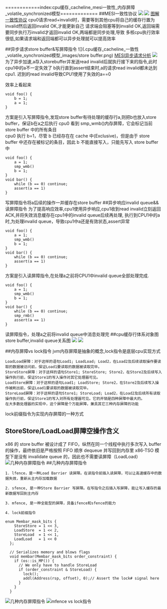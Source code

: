 ============index:cpu缓存_cacheline_mesi一致性_内存屏障_volatile_synchronized模型=============
##MESI一致性协议
![](.cpu缓存_cacheline_一致性_volatile_synchronized模型_images/mesi一致性协议.png)
![](.cpu缓存_cacheline_一致性_volatile_synchronized模型_images/图解一致性协议.png)
[图解一致性协议](https://zhuanlan.zhihu.com/p/123926004)
cpu0请求read+invalid时，需要等到其他cpu将自己的缓存行置为invalid然后返回invalid OK,才能更新自己
请求端会阻塞等到invalid OK,返回端需要同步执行万invalid才返回invalid OK,两端都是同步处理,导致
多核cpu执行效率很低,如果请求端和返回端都可以异步处理就可以提高效率

##异步请求store buffer&写屏障指令
![](.cpu缓存_cacheline_一致性_volatile_synchronized模型_images/store buffer.png)
[MESI异步请求分析](https://zhuanlan.zhihu.com/p/125549632)
![](.cpu缓存_cacheline_一致性_volatile_synchronized模型_images/storebuffer异步问题.png)
为了异步加速,a存入storebuffer并发送read invalid后就执行接下来的指令,此时cpu1中的a不一定失效了
b执行直到assert结束时,a的请求read invalid都未达到cpu1.
迟到的read invalid导致CPU1使用了失效的a==0

效率上看起来
```
void foo() {
    b = 1;
    a = 1;
}
```
方案是引入写屏障指令,发现store buffer有待处理的缓存行a,则把b也放入store buffer，保证b在a之后执行
cpu0 看到 smp_wmb()内存屏障，它会标记当前 store buffer 中的所有条目  
cpu0 执行 b=1，尽管 b 已经存在在 cache 中(Exclusive)，但是由于 store buffer 中还存在被标记的条目，因此 b 不能直接写入，只能先写入 store buffer 中
```
void foo() {
    a = 1;
    smp_wmb()
    b = 1;
}
void bar() {
    while (b == 0) continue;
    assert(a == 1)
}
```
写屏障指令将a后续的操作一并缓存在store buffer
##异步响应invalid queue&&读屏障指令
为了提高响应效率,cpu1使用异步响应,cpu1收到read invalid立刻返回ACK,并将失效消息缓存在cpu1中的invalid queue后续再处理,
执行到CPU1中的a时,为处理invalid queue，导致cpu1中a还是有效状态,assert异常

```
void foo() {
    a = 1;
    smp_wmb()
    b = 1;
}
void bar() {
    while (b == 0) continue;
    assert(a == 1)
}
```
方案是引入读屏障指令,在处理a之前将CPU1中invalid queue全部处理完成.
```
void foo() {
    a = 1;
    smp_wmb()
    b = 1;
}
void bar() {
    while (b == 0) continue;
    smp_rmb()
    assert(a == 1)
}
```
读屏障指令，处理a之前将invalid queue中消息处理完
##cpu缓存行体系对象图store buffer,invalid queue关系图
![](.cpu缓存_cacheline_一致性_volatile_synchronized模型_images/缓存行结构图.png)
![](.cpu缓存_cacheline_一致性_volatile_synchronized模型_images/cacheline结构图.png)

##内存屏障vs lock指令
jvm内存屏障是抽象的概念,lock指令是底层cpu实现方式
```
LoadLoad屏障：对于这样的语句Load1; LoadLoad; Load2，在Load2及后续读取操作要读取的数据被访问前，保证Load1要读取的数据被读取完毕。
StoreStore屏障：对于这样的语句Store1; StoreStore; Store2，在Store2及后续写入操作执行前，保证Store1的写入操作对其它处理器可见。
LoadStore屏障：对于这样的语句Load1; LoadStore; Store2，在Store2及后续写入操作被刷出前，保证Load1要读取的数据被读取完毕。
StoreLoad屏障：对于这样的语句Store1; StoreLoad; Load2，在Load2及后续所有读取操作执行前，保证Store1的写入对所有处理器可见。它的开销是四种屏障中最大的。        
在大多数处理器的实现中，这个屏障是个万能屏障，兼具其它三种内存屏障的功能
```
lock前缀指令为实现内存屏障的一种方式

## StoreStore/LoadLoad屏障空操作含义
x86 的 store buffer 被设计成了 FIFO，纵然在同一个线程中执行多次写入 buffer 的操作，最终依旧是严格按照 FIFO 顺序 dequeue 并写回到内存里
x86-TSO 模型下是没有 invalidate queue 的，因此也不需要读屏障（LoadLoad）
![几种内存屏障指令](https://zhuanlan.zhihu.com/p/81555436)
##几种内存屏障指令
```
1. lfence，是一种Load Barrier 读屏障。在读指令前插入读屏障，可以让高速缓存中的数据失效，重新从主内存加载数据

2. sfence, 是一种Store Barrier 写屏障。在写指令之后插入写屏障，能让写入缓存的最新数据写回到主内存

3. mfence, 是一种全能型的屏障，具备ifence和sfence的能力

4. lock前缀指令

```

```
enum Membar_mask_bits {
    StoreStore = 1 << 3,
    LoadStore  = 1 << 2,
    StoreLoad  = 1 << 1,
    LoadLoad   = 1 << 0
  };
​
  // Serializes memory and blows flags
  void membar(Membar_mask_bits order_constraint) {
    if (os::is_MP()) {
      // We only have to handle StoreLoad
      if (order_constraint & StoreLoad) {
        lock();
        addl(Address(rsp, offset), 0);// Assert the lock# signal here
      }
    }
  }
```
![几种内存屏障指令](https://zhuanlan.zhihu.com/p/81555436)
![mfence vs lock指令](https://stackoverflow.com/questions/40409297/does-lock-xchg-have-the-same-behavior-as-mfence)
